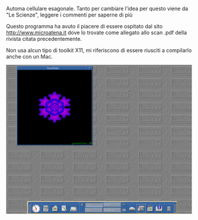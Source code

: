 Automa cellulare esagonale. Tanto per cambiare l'idea per questo
viene da "Le Scienze", leggere i commenti per saperne di più

Questo programma ha avuto il piacere di essere ospitato dal sito
http://www.microatena.it dove lo trovate come allegato allo scan
.pdf della rivista citata precedentemente.

Non usa alcun tipo di toolkit X11, mi riferiscono di essere riusciti
a compilarlo anche con un Mac.

![alt text](https://github.com/MarcoVerpelli/Sorgenti-C/blob/master/snowflake/snowflake.png)
